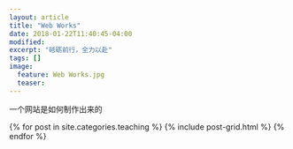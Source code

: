 ```yaml
---
layout: article
title: "Web Works"
date: 2018-01-22T11:40:45-04:00
modified:
excerpt: "砥砺前行，全力以赴"
tags: []
image: 
  feature: Web Works.jpg
  teaser:
---
```


一个网站是如何制作出来的

<div class="tiles">
{% for post in site.categories.teaching %}
  {% include post-grid.html %}
{% endfor %}
</div><!-- /.tiles 把所有categories 有 SDG 的列出来-->
